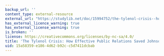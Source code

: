 ```yaml
---
backup_url: ''
content_type: external-resource
external_url: "https://studylib.net/doc/15994752/the-tylenol-crisis--how-effective-public-relations-saved-\u2026"
has_external_licence_warning: true
has_external_license_warning: true
is_broken: ''
license: https://creativecommons.org/licenses/by-nc-sa/4.0/
title: 'The Tylenol Crisis: How Effective Public Relations Saved Johnson & Johnson'
uid: 15a58359-e186-4d62-b92c-c5d7411dcbab
---
```

